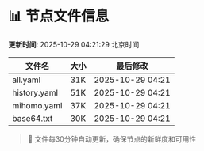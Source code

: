 # 📊 节点文件信息

**更新时间**: 2025-10-29 04:21:29 北京时间

| 文件名 | 大小 | 最后修改 |
|--------|------|----------|
| all.yaml | 31K | 2025-10-29 04:21 |
| history.yaml | 51K | 2025-10-29 04:21 |
| mihomo.yaml | 37K | 2025-10-29 04:21 |
| base64.txt | 30K | 2025-10-29 04:21 |

> 🔄 文件每30分钟自动更新，确保节点的新鲜度和可用性
